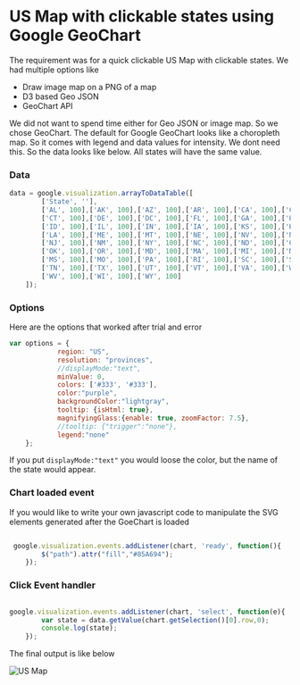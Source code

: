 # US Map with clickable states using Google GeoChart

The requirement was for a quick clickable US Map with clickable states. We had multiple options like

- Draw image map on a PNG of a map
- D3 based Geo JSON
- GeoChart API

We did not want to spend time either for Geo JSON or image map. So we chose GeoChart. The default for Google GeoChart looks like a choropleth map. So it comes with legend and data values for intensity. We dont need this. So the data looks like below. All states will have the same value.

### Data

```javascript
data = google.visualization.arrayToDataTable([
        ['State', ''],
        ['AL', 100],['AK', 100],['AZ', 100],['AR', 100],['CA', 100],['CO', 100],
        ['CT', 100],['DE', 100],['DC', 100],['FL', 100],['GA', 100],['HI', 100],
        ['ID', 100],['IL', 100],['IN', 100],['IA', 100],['KS', 100],['KY', 100],
        ['LA', 100],['ME', 100],['MT', 100],['NE', 100],['NV', 100],['NH', 100],
        ['NJ', 100],['NM', 100],['NY', 100],['NC', 100],['ND', 100],['OH', 100],
        ['OK', 100],['OR', 100],['MD', 100],['MA', 100],['MI', 100],['MN', 100],
        ['MS', 100],['MO', 100],['PA', 100],['RI', 100],['SC', 100],['SD', 100],
        ['TN', 100],['TX', 100],['UT', 100],['VT', 100],['VA', 100],['WA', 100],
        ['WV', 100],['WI', 100],['WY', 100]
    ]);
```

### Options


Here are the options that worked after trial and error

```javascript
var options = {
            region: "US", 
            resolution: "provinces",
            //displayMode:"text",
            minValue: 0,  
            colors: ['#333', '#333'],
            color:"purple",
            backgroundColor:"lightgray",
            tooltip: {isHtml: true},
            magnifyingGlass:{enable: true, zoomFactor: 7.5},
            //tooltip: {"trigger":"none"},
            legend:"none"                     
    };
```

If you put `displayMode:"text"` you would loose the color, but the name of the state would appear.

### Chart loaded event

If you would like to write your own javascript code to manipulate the SVG elements generated after the GoeChart is loaded

```javascript

 google.visualization.events.addListener(chart, 'ready', function(){
        $("path").attr("fill","#85A694");                    
    });

```

### Click Event handler

```javascript

google.visualization.events.addListener(chart, 'select', function(e){
        var state = data.getValue(chart.getSelection()[0].row,0);
        console.log(state);  
    });

```

The final output is like below

![US Map](http://webapps.objectgraph.com/til/img/map.png)



 